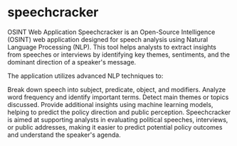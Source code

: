 # speechcracker
OSINT Web Application
Speechcracker is an Open-Source Intelligence (OSINT) web application designed for speech analysis using Natural Language Processing (NLP). This tool helps analysts to extract insights from speeches or interviews by identifying key themes, sentiments, and the dominant direction of a speaker's message.

The application utilizes advanced NLP techniques to:

Break down speech into subject, predicate, object, and modifiers.
Analyze word frequency and identify important terms.
Detect main themes or topics discussed.
Provide additional insights using machine learning models, helping to predict the policy direction and public perception.
Speechcracker is aimed at supporting analysts in evaluating political speeches, interviews, or public addresses, making it easier to predict potential policy outcomes and understand the speaker's agenda.
